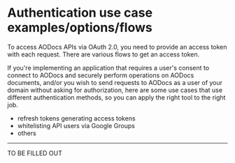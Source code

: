# Authentication use case examples/options/flows

To access AODocs APIs via OAuth 2.0,  you need to provide an access token with each request. There are various flows to get an access token.

If you're implementing an application that requires a user's consent to connect to AODocs and securely perform operations on AODocs documents, and/or you wish to send requests to AODocs as a user of your domain without asking for authorization, here are some use cases that use different authentication methods, so you can apply the right tool to the right job.


* refresh tokens generating access tokens
* whitelisting API users via Google Groups
* others

__________


TO BE FILLED OUT
